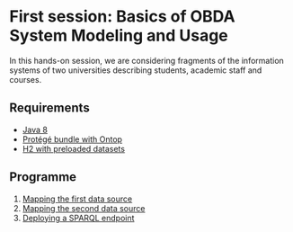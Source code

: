 First session: Basics of OBDA System Modeling and Usage
=======================================================

In this hands-on session, we are considering fragments of the information systems
of two universities describing students, academic staff and courses.


Requirements
------------

* [Java 8](http://www.oracle.com/technetwork/java/javase/downloads/index.html)
* [Protégé bundle with Ontop](https://github.com/ontop/ontop-examples/raw/master/ekaw-tutorial-2016/ontop-protege.zip)
* [H2 with preloaded datasets](https://github.com/ontop/ontop-examples/raw/master/ekaw-tutorial-2016/h2-ekaw.zip)


Programme
---------
 1. [Mapping the first data source](university-1.md)
 2. [Mapping the second data source](university-2.md)
 3. [Deploying a SPARQL endpoint](sparql-endpoint.md)
